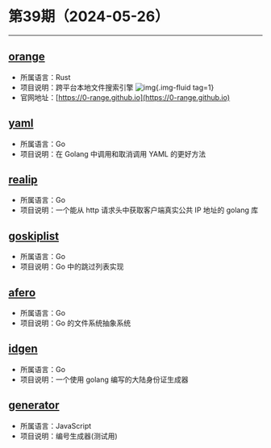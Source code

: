 # 第39期（2024-05-26）

---
## [orange](https://github.com/naaive/orange)
- 所属语言：Rust
- 项目说明：跨平台本地文件搜索引擎
![img](https://mirror.ghproxy.com/https://raw.githubusercontent.com/xiaoxuan6/weekly/main/docs/static/images/2024-05-26/1716707481.png){.img-fluid tag=1}
- 官网地址：[https://0-range.github.io](https://0-range.github.io)

## [yaml](https://github.com/ghodss/yaml)
- 所属语言：Go
- 项目说明：在 Golang 中调用和取消调用 YAML 的更好方法

## [realip](https://github.com/tomasen/realip)
- 所属语言：Go
- 项目说明：一个能从 http 请求头中获取客户端真实公共 IP 地址的 golang 库

## [goskiplist](https://github.com/ryszard/goskiplist)
- 所属语言：Go
- 项目说明：Go 中的跳过列表实现

## [afero](https://github.com/spf13/afero)
- 所属语言：Go
- 项目说明：Go 的文件系统抽象系统

## [idgen](https://github.com/mritd/idgen)
- 所属语言：Go
- 项目说明：一个使用 golang 编写的大陆身份证生成器

## [generator](https://github.com/xbeginagain/generator)
- 所属语言：JavaScript
- 项目说明：编号生成器(测试用)
